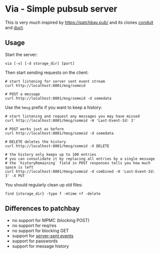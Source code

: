 # Via - Simple pubsub server

This is very much inspired by <https://patchbay.pub/> and its clones
[conduit](https://github.com/prologic/conduit) and
[duct](https://github.com/schollz/duct).

## Usage

Start the server:

	via [-v] [-d storage_dir] [port]

Then start sending requests on the client:

	# start listening for server sent event stream
	curl http://localhost:8001/msg/someid

	# POST a message
	curl http://localhost:8001/msg/someid -d somedata

Use the `hmsg` prefix if you want to keep a history:

	# start listening and request any messages you may have missed
	curl http://localhost:8001/hmsg/someid -H 'Last-Event-Id: 3'

	# POST works just as before
	curl http://localhost:8001/hmsg/someid -d somedata

	# DELETE deletes the history
	curl http://localhost:8001/hmsg/someid -X DELETE

	# the history only keeps up to 100 entries
	# you can consolidate it by replacing all entries by a single message
	# the `historyRemaining` field in POST responses tells you how much space is left
	curl http://localhost:8001/hmsg/someid -d combined -H 'Last-Event-Id: 3' -X PUT

You should regularly clean up old files:

	find {storage_dir} -type f -mtime +7 -delete

## Differences to patchbay

-	no support for MPMC (blocking POST)
-	no support for req/res
-	no support for blocking GET
-	support for [server-sent events](https://developer.mozilla.org/en-US/docs/Web/API/Server-sent_events)
-	support for passwords
-	support for message history

